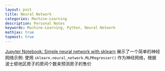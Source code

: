 ```yaml
---
layout: post
title: Neural Network
categories: Machine-Learning
description: Personal Notes
keywords: Machine-Learning, Python, Neural Network
mathjax: true
topmost: true
---
```


[Jupyter Notebook: Simple neural network with sklearn](../../jupyterNotebooks/Simple_neural_networks_with_sklearn.ipynb) 展示了一个简单的神经网络示例: 使用 `sklearn.neural_network.MLPRegressor()` 作为神经网络，根据波士顿地区房子的房间个数来预测房子的售价

